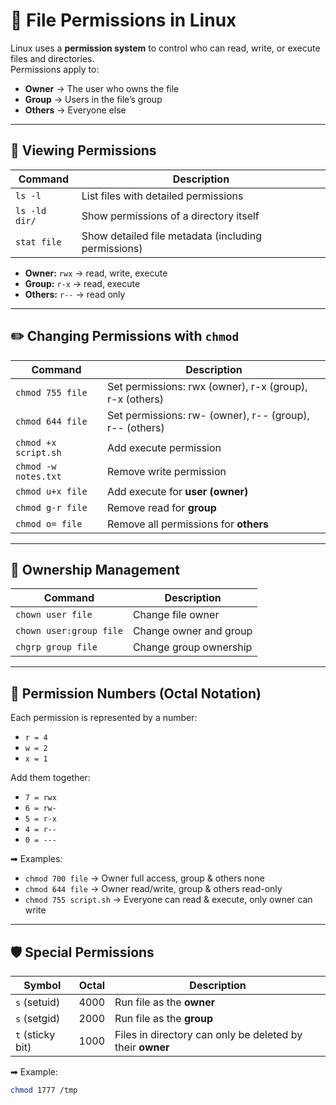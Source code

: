 # 🔐 File Permissions in Linux

Linux uses a **permission system** to control who can read, write, or execute files and directories.  
Permissions apply to:
- **Owner** → The user who owns the file  
- **Group** → Users in the file’s group  
- **Others** → Everyone else  

---

## 👀 Viewing Permissions
| Command | Description |
|---------|-------------|
| `ls -l` | List files with detailed permissions |
| `ls -ld dir/` | Show permissions of a directory itself |
| `stat file` | Show detailed file metadata (including permissions) |

- **Owner:** `rwx` → read, write, execute  
- **Group:** `r-x` → read, execute  
- **Others:** `r--` → read only  

---

## ✏️ Changing Permissions with `chmod`
| Command | Description |
|---------|-------------|
| `chmod 755 file` | Set permissions: rwx (owner), r-x (group), r-x (others) |
| `chmod 644 file` | Set permissions: rw- (owner), r-- (group), r-- (others) |
| `chmod +x script.sh` | Add execute permission |
| `chmod -w notes.txt` | Remove write permission |
| `chmod u+x file` | Add execute for **user (owner)** |
| `chmod g-r file` | Remove read for **group** |
| `chmod o= file` | Remove all permissions for **others** |

---

## 👥 Ownership Management
| Command | Description |
|---------|-------------|
| `chown user file` | Change file owner |
| `chown user:group file` | Change owner and group |
| `chgrp group file` | Change group ownership |

---

## 🔢 Permission Numbers (Octal Notation)
Each permission is represented by a number:
- `r = 4`  
- `w = 2`  
- `x = 1`  

Add them together:
- `7 = rwx`  
- `6 = rw-`  
- `5 = r-x`  
- `4 = r--`  
- `0 = ---`  

➡ Examples:
- `chmod 700 file` → Owner full access, group & others none  
- `chmod 644 file` → Owner read/write, group & others read-only  
- `chmod 755 script.sh` → Everyone can read & execute, only owner can write  

---

## 🛡️ Special Permissions
| Symbol | Octal | Description |
|--------|-------|-------------|
| `s` (setuid) | 4000 | Run file as the **owner** |
| `s` (setgid) | 2000 | Run file as the **group** |
| `t` (sticky bit) | 1000 | Files in directory can only be deleted by their **owner** |

➡ Example:
```bash
chmod 1777 /tmp

